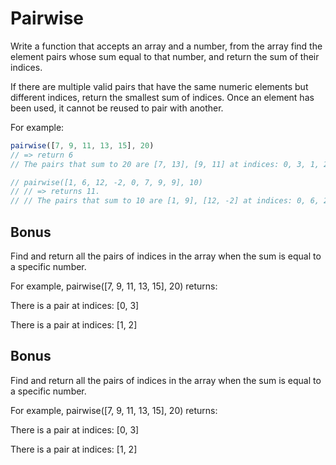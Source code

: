 # Pairwise

Write a function that accepts an array and a number, from the array find the element pairs whose sum equal to that number, and return the sum of their indices.

If there are multiple valid pairs that have the same numeric elements but different indices, return the smallest sum of indices. Once an element has been used, it cannot be reused to pair with another.

For example:
```js
pairwise([7, 9, 11, 13, 15], 20)
// => return 6
// The pairs that sum to 20 are [7, 13], [9, 11] at indices: 0, 3, 1, 2 (total: 6).

// pairwise([1, 6, 12, -2, 0, 7, 9, 9], 10)
// // => returns 11.
// // The pairs that sum to 10 are [1, 9], [12, -2] at indices: 0, 6, 2, 3 (total: 11).
```
## Bonus

Find and return all the pairs of indices in the array when the sum is equal to a specific number.

For example, pairwise([7, 9, 11, 13, 15], 20) returns:

There is a pair at indices: [0, 3]

There is a pair at indices: [1, 2]

## Bonus

Find and return all the pairs of indices in the array when the sum is equal to a specific number.

For example, pairwise([7, 9, 11, 13, 15], 20) returns:

There is a pair at indices: [0, 3]

There is a pair at indices: [1, 2]
